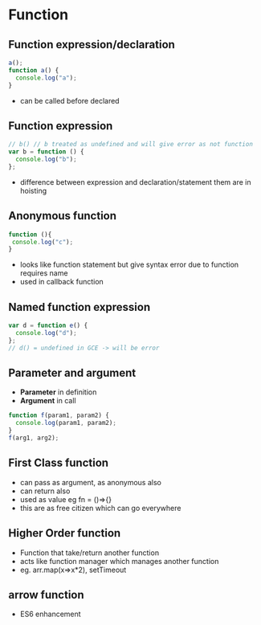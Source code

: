 # Function

## Function expression/declaration

```js
a();
function a() {
  console.log("a");
}
```

- can be called before declared

## Function expression

```js
// b() // b treated as undefined and will give error as not function
var b = function () {
  console.log("b");
};
```

- difference between expression and declaration/statement them are in hoisting

## Anonymous function

```js
function (){
 console.log("c");
}
```

- looks like function statement but give syntax error due to
  function requires name
- used in callback function

## Named function expression

```js
var d = function e() {
  console.log("d");
};
// d() = undefined in GCE -> will be error
```

## Parameter and argument

- **Parameter** in definition
- **Argument** in call

```js
function f(param1, param2) {
  console.log(param1, param2);
}
f(arg1, arg2);
```

## First Class function

- can pass as argument, as anonymous also
- can return also
- used as value eg fn = ()=>{}
- this are as free citizen which can go everywhere

## Higher Order function

- Function that take/return another function
- acts like function manager which manages another function
- eg. arr.map(x=>x\*2), setTimeout

## arrow function

- ES6 enhancement
